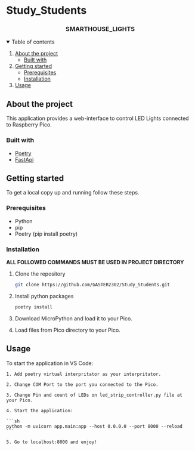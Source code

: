 # Study_Students

  <h3 align="center">SMARTHOUSE_LIGHTS</h3>

<details open="open">
  <summary>Table of contents</summary>
  <ol>
    <li>
      <a href="#about-the-project">About the project</a>
      <ul>
        <li><a href="#built-with">Built with</a></li>
      </ul>
    </li>
    <li>
      <a href="#getting-started">Getting started</a>
      <ul>
        <li><a href="#prerequisites">Prerequisites</a></li>
        <li><a href="#installation">Installation</a></li>
      </ul>
    </li>
    <li><a href="#usage">Usage</a></li>
  </ol>
</details>

## About the project
This application provides a web-interface to control LED Lights connected to Raspberry Pico.

### Built with

* [Poetry](https://python-poetry.org/)
* [FastApi](https://fastapi.tiangolo.com/)

## Getting started

To get a local copy up and running follow these steps.

### Prerequisites

* Python
* pip
* Poetry (pip install poetry)

### Installation

**ALL FOLLOWED COMMANDS MUST BE USED IN PROJECT DIRECTORY**

1. Clone the repository
   ```sh
   git clone https://github.com/GASTER2302/Study_Students.git
   ```
2. Install python packages
   ```sh
   poetry install
   ```

3. Download MicroPython and load it to your Pico.

4. Load files from Pico directory to your Pico.

## Usage

To start the application in VS Code:

    1. Add poetry virtual interpritator as your interpritator.

    2. Change COM Port to the port you connected to the Pico.

    3. Change Pin and count of LEDs on led_strip_controller.py file at your Pico.

    4. Start the application:

    ```sh
    python -m uvicorn app.main:app --host 0.0.0.0 --port 8000 --reload
    ```

    5. Go to localhost:8000 and enjoy!
